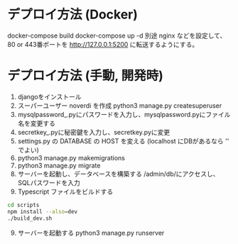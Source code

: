 # デプロイ方法 (Docker)
docker-compose build
docker-compose up -d
別途 nginx などを設定して、80 or 443番ポートを http://127.0.0.1:5200 に転送するようにする。

# デプロイ方法 (手動, 開発時)
1. djangoをインストール
2. スーパーユーザー noverdi を作成
        python3 manage.py createsuperuser
3. mysqlpassword_.pyにパスワードを入力し、mysqlpassword.pyにファイル名を変更する
4. secretkey_.pyに秘密鍵を入力し、secretkey.pyに変更
4. settings.py の DATABASE の HOST を変える (localhost にDBがあるなら '' でよい)
5. python3 manage.py makemigrations
6. python3 manage.py migrate
7. サーバーを起動し、データベースを構築する
   /admin/db/にアクセスし、SQLパスワードを入力
8. Typescript ファイルをビルドする
```bash
cd scripts
npm install --also=dev
./build_dev.sh
```

9. サーバーを起動する
    python3 manage.py runserver